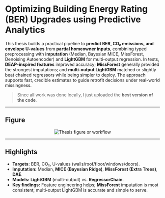 # Optimizing Building Energy Rating (BER) Upgrades using Predictive Analytics

This thesis builds a practical pipeline to **predict BER, CO₂ emissions, and envelope U-values** from **partial homeowner inputs**, combining typed preprocessing with **imputation** (Median, Bayesian MICE, MissForest, Denoising Autoencoder) and **LightGBM** for multi-output regression. In tests, **DEAP-inspired features** improved accuracy; **MissForest** generally provided the strongest imputations; and **multi-output LightGBM** matched or slightly beat chained regressors while being simpler to deploy. The approach supports fast, credible estimates to guide retrofit decisions under real-world missingness.

> Since all work was done locally, I just uploaded the **best version of the code**.

---

## Figure
<p align="center">
  <img src="https://drive.google.com/uc?export=view&id=1zB4zh0RqXk-fdiXvca9Lr7GNP0Wrw_Cq" alt="Thesis figure or workflow" />
</p>

---

## Highlights
- **Targets:** BER, CO₂, U-values (walls/roof/floor/windows/doors).  
- **Imputation:** Median, **MICE (Bayesian Ridge)**, **MissForest (Extra Trees)**, **DAE**.  
- **Models:** **LightGBM** (multi-output) vs. **RegressorChain**.  
- **Key findings:** Feature engineering helps; **MissForest** imputation is most consistent; multi-output LightGBM is accurate and simple to serve.

